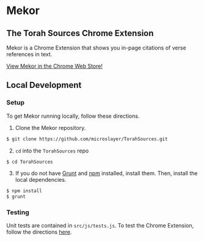 # Mekor
## The Torah Sources Chrome Extension 
Mekor is a Chrome Extension that shows you in-page citations of verse references in text. 

[View Mekor in the Chrome Web Store!](https://chrome.google.com/webstore/detail/mekor-torah-sources/dlbiecjfpomjlgdlgafingcdlimjhjcc)

## Local Development 

### Setup 

To get Mekor running locally, follow these directions. 

1. Clone the Mekor repository. 
```bash 
$ git clone https://github.com/microslayer/TorahSources.git
``` 

2. `cd` into the `TorahSources` repo
```bash
$ cd TorahSources 
```

3. If you do not have [Grunt](https://gruntjs.com/getting-started) and [npm](https://www.npmjs.com/get-npm) installed, install them. Then, install the local dependencies. 

```bash
$ npm install
$ grunt
```

### Testing 

Unit tests are contained in `src/js/tests.js`. To test the Chrome Extension, follow the directions [here](https://superuser.com/questions/247651/how-does-one-install-an-extension-for-chrome-browser-from-the-local-file-system). 
